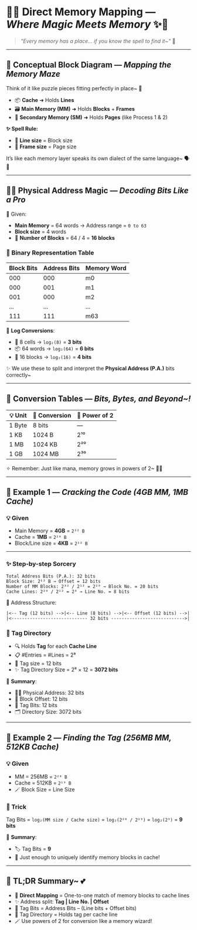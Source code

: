 # 📜✨ Direct Memory Mapping — _Where Magic Meets Memory_ ✨🧠

> _"Every memory has a place… if you know the spell to find it\~"_ 💫

---

## 🧩 Conceptual Block Diagram — _Mapping the Memory Maze_

Think of it like puzzle pieces fitting perfectly in place\~ 🧩

- 📦 **Cache** ➜ Holds **Lines**
- 🗃️ **Main Memory (MM)** ➜ Holds **Blocks** + **Frames**
- 📄 **Secondary Memory (SM)** ➜ Holds **Pages** (like Process 1 & 2)

**✨ Spell Rule:**

- 🔹 **Line size** = Block size
- 🔸 **Frame size** = Page size

It’s like each memory layer speaks its own dialect of the same language\~ 🗣️📘

---

## 🧙‍♀️ Physical Address Magic — _Decoding Bits Like a Pro_

🔢 Given:

- **Main Memory** = 64 words → Address range = `0 to 63`
- **Block size** = 4 words
- 🧱 **Number of Blocks** = 64 / 4 = **16 blocks**

### 🧮 Binary Representation Table

| Block Bits | Address Bits | Memory Word |
| ---------- | ------------ | ----------- |
| 000        | 000          | m0          |
| 000        | 001          | m1          |
| 001        | 000          | m2          |
| ...        | ...          | ...         |
| 111        | 111          | m63         |

📌 **Log Conversions**:

- 🧠 8 cells → `log₂(8)` = **3 bits**
- 📦 64 words → `log₂(64)` = **6 bits**
- 🔗 16 blocks → `log₂(16)` = **4 bits**

✨ We use these to split and interpret the **Physical Address (P.A.)** bits correctly\~

---

## 🔄 Conversion Tables — _Bits, Bytes, and Beyond\~!_

| 💡 Unit | 🔁 Conversion | 🌈 Power of 2 |
| ------- | ------------- | ------------- |
| 1 Byte  | 8 bits        | —             |
| 1 KB    | 1024 B        | 2¹⁰           |
| 1 MB    | 1024 KB       | 2²⁰           |
| 1 GB    | 1024 MB       | 2³⁰           |

✧ Remember: Just like mana, memory grows in powers of 2\~ 🌌🔮

---

## 🧪 Example 1 — _Cracking the Code (4GB MM, 1MB Cache)_

### 💡 Given

- Main Memory = **4GB** = `2³² B`
- Cache = **1MB** = `2²⁰ B`
- Block/Line size = **4KB** = `2¹² B`

---

### ✨ Step-by-step Sorcery

```text
Total Address Bits (P.A.): 32 bits
Block Size: 2¹² B → Offset = 12 bits
Number of MM Blocks: 2³² / 2¹² = 2²⁰ → Block No. = 20 bits
Cache Lines: 2²⁰ / 2¹² = 2⁸ → Line No. = 8 bits
```

📌 Address Structure:

```text
|<-- Tag (12 bits) -->|<-- Line (8 bits) -->|<-- Offset (12 bits) -->|
|<----------------------------- 32 bits ---------------------------->|
```

### 🧾 Tag Directory

- 🔍 Holds **Tag** for each **Cache Line**
- 📋 #Entries = #Lines = 2⁸
- 🧠 Tag size = 12 bits
- ✨ Tag Directory Size = 2⁸ × 12 = **3072 bits**

🎀 **Summary**:

- 🧙‍♂️ Physical Address: 32 bits
- 🧷 Block Offset: 12 bits
- 🎯 Tag Bits: 12 bits
- 🗂️ Directory Size: 3072 bits

---

## 🧪 Example 2 — _Finding the Tag (256MB MM, 512KB Cache)_

### 💡 Given

- MM = 256MB = `2²⁸ B`
- Cache = 512KB = `2¹⁹ B`
- 🪄 Block Size = Line Size

### 🧠 Trick

Tag Bits = `log₂(MM size / Cache size)`
\= `log₂(2²⁸ / 2¹⁹)` = `log₂(2⁹)` = **9 bits**

🎀 **Summary**:

- 🏷️ Tag Bits = **9**
- 🌟 Just enough to uniquely identify memory blocks in cache!

---

## 🌸 TL;DR Summary\~ 💕

- 🧠 **Direct Mapping** = One-to-one match of memory blocks to cache lines
- ✨ Address split: **Tag | Line No. | Offset**
- 🧮 Tag Bits = Address Bits – (Line bits + Offset bits)
- 🧾 Tag Directory = Holds tag per cache line
- 🪄 Use powers of 2 for conversion like a memory wizard!
